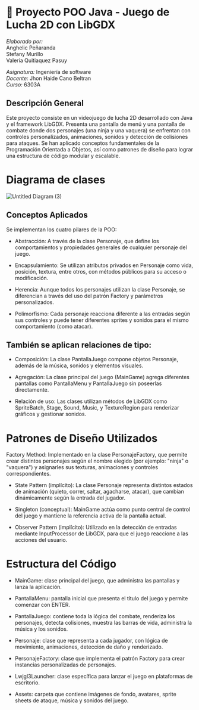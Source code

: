 # 🥋 Proyecto POO Java - Juego de Lucha 2D con LibGDX

*Elaborado por:*  
Anghelic Peñaranda  
Stefany Murillo  
Valeria Quitiaquez Pasuy 

*Asignatura:* Ingeniería de software  
*Docente:* Jhon Haide Cano Beltran  
*Curso:* 6303A

## Descripción General
Este proyecto consiste en un videojuego de lucha 2D desarrollado con Java y el framework LibGDX. Presenta una pantalla de menú y una pantalla de combate donde dos personajes (una ninja y una vaquera) se enfrentan con controles personalizados, animaciones, sonidos y detección de colisiones para ataques. Se han aplicado conceptos fundamentales de la Programación Orientada a Objetos, así como patrones de diseño para lograr una estructura de código modular y escalable.

# Diagrama de clases
![Untitled Diagram (3)](https://github.com/user-attachments/assets/4ea5d213-4187-42d9-a0e6-c3935d07d5ab)


## Conceptos Aplicados
Se implementan los cuatro pilares de la POO:

- Abstracción: A través de la clase Personaje, que define los comportamientos y propiedades generales de cualquier personaje del juego.

- Encapsulamiento: Se utilizan atributos privados en Personaje como vida, posición, textura, entre otros, con métodos públicos para su acceso o modificación.

- Herencia: Aunque todos los personajes utilizan la clase Personaje, se diferencian a través del uso del patrón Factory y parámetros personalizados.

- Polimorfismo: Cada personaje reacciona diferente a las entradas según sus controles y puede tener diferentes sprites y sonidos para el mismo comportamiento (como atacar).

## También se aplican relaciones de tipo: 

- Composición: La clase PantallaJuego compone objetos Personaje, además de la música, sonidos y elementos visuales.

- Agregación: La clase principal del juego (MainGame) agrega diferentes pantallas como PantallaMenu y PantallaJuego sin poseerlas directamente.

- Relación de uso: Las clases utilizan métodos de LibGDX como SpriteBatch, Stage, Sound, Music, y TextureRegion para renderizar gráficos y gestionar sonidos.

# Patrones de Diseño Utilizados
Factory Method: Implementado en la clase PersonajeFactory, que permite crear distintos personajes según el nombre elegido (por ejemplo: "ninja" o "vaquera") y asignarles sus texturas, animaciones y controles correspondientes.

- State Pattern (implícito): La clase Personaje representa distintos estados de animación (quieto, correr, saltar, agacharse, atacar), que cambian dinámicamente según la entrada del jugador.

- Singleton (conceptual): MainGame actúa como punto central de control del juego y mantiene la referencia activa de la pantalla actual.

- Observer Pattern (implícito): Utilizado en la detección de entradas mediante InputProcessor de LibGDX, para que el juego reaccione a las acciones del usuario.

# Estructura del Código
- MainGame: clase principal del juego, que administra las pantallas y lanza la aplicación.

- PantallaMenu: pantalla inicial que presenta el título del juego y permite comenzar con ENTER.

- PantallaJuego: contiene toda la lógica del combate, renderiza los personajes, detecta colisiones, muestra las barras de vida, administra la música y los sonidos.

- Personaje: clase que representa a cada jugador, con lógica de movimiento, animaciones, detección de daño y renderizado.

- PersonajeFactory: clase que implementa el patrón Factory para crear instancias personalizadas de personajes.

- Lwjgl3Launcher: clase específica para lanzar el juego en plataformas de escritorio.

- Assets: carpeta que contiene imágenes de fondo, avatares, sprite sheets de ataque, música y sonidos del juego.

